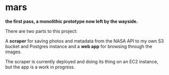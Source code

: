 # mars

**the first pass, a monolithic prototype now left by the wayside.** 

There are two parts to this project:

A **scraper** for saving photos and metadata from the NASA API to my own S3 bucket and Postgres instance and a **web app** for browsing through the images.

The scraper is currently deployed and doing its thing on an EC2 instance, but the app is a work in progress.
